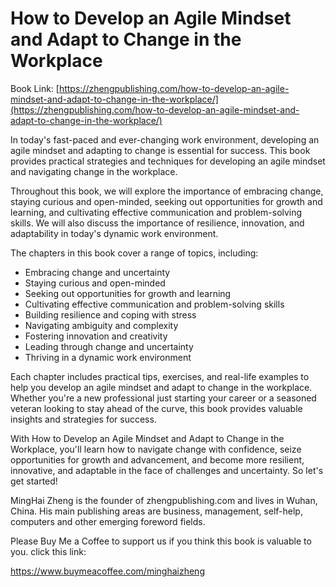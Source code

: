 # How to Develop an Agile Mindset and Adapt to Change in the Workplace

Book Link: [https://zhengpublishing.com/how-to-develop-an-agile-mindset-and-adapt-to-change-in-the-workplace/](https://zhengpublishing.com/how-to-develop-an-agile-mindset-and-adapt-to-change-in-the-workplace/)

In today's fast-paced and ever-changing work environment, developing an agile mindset and adapting to change is essential for success. This book provides practical strategies and techniques for developing an agile mindset and navigating change in the workplace.

Throughout this book, we will explore the importance of embracing change, staying curious and open-minded, seeking out opportunities for growth and learning, and cultivating effective communication and problem-solving skills. We will also discuss the importance of resilience, innovation, and adaptability in today's dynamic work environment.

The chapters in this book cover a range of topics, including:

* Embracing change and uncertainty
* Staying curious and open-minded
* Seeking out opportunities for growth and learning
* Cultivating effective communication and problem-solving skills
* Building resilience and coping with stress
* Navigating ambiguity and complexity
* Fostering innovation and creativity
* Leading through change and uncertainty
* Thriving in a dynamic work environment

Each chapter includes practical tips, exercises, and real-life examples to help you develop an agile mindset and adapt to change in the workplace. Whether you're a new professional just starting your career or a seasoned veteran looking to stay ahead of the curve, this book provides valuable insights and strategies for success.

With How to Develop an Agile Mindset and Adapt to Change in the Workplace, you'll learn how to navigate change with confidence, seize opportunities for growth and advancement, and become more resilient, innovative, and adaptable in the face of challenges and uncertainty. So let's get started!

MingHai Zheng is the founder of zhengpublishing.com and lives in Wuhan, China. His main publishing areas are business, management, self-help, computers and other emerging foreword fields.

Please Buy Me a Coffee to support us if you think this book is valuable to you. click this link:

https://www.buymeacoffee.com/minghaizheng
